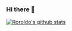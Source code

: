 ### Hi there 👋

<!--
**Roroldo/Roroldo** is a ✨ _special_ ✨ repository because its `README.md` (this file) appears on your GitHub profile.

Here are some ideas to get you started:

- 🔭 I’m currently working on ...
- 🌱 I’m currently learning ...
- 👯 I’m looking to collaborate on ...
- 🤔 I’m looking for help with ...
- 💬 Ask me about ...
- 📫 How to reach me: ...
- 😄 Pronouns: ...
- ⚡ Fun fact: ...
-->
[![Roroldo's github stats](https://github-readme-stats.vercel.app/api?username=Roroldo&show_icons=true&theme=synthwave)](https://github.com/anuraghazra/github-readme-stats)
